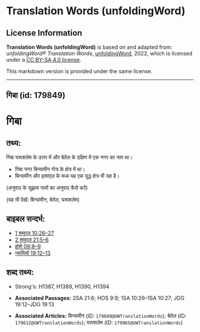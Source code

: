 # Translation Words (unfoldingWord)

## License Information

**Translation Words (unfoldingWord)** is based on and adapted from: _unfoldingWord® Translation Words_, [unfoldingWord](https://unfoldingword.org/utw), 2022, which is licensed under a [CC BY-SA 4.0 license](https://creativecommons.org/licenses/by-sa/4.0/legalcode.en).

This markdown version is provided under the same license.



--------------------------------

## गिबा (id: 179849)

गिबा
====

तथ्य:
-----

गिबा यरूशलेम के उत्तर में और बेतेल के दक्षिण में एक नगर का नाम था।

* गिबा नगर बिन्यामीन गोत्र के क्षेत्र में था।
* बिन्यामीन और इस्राएल के मध्य यह एक युद्ध क्षेत्र भी रहा है।

(अनुवाद के सुझाव नामों का अनुवाद कैसे करें)

(यह भी देखें: बिन्यामीन, बेतेल, यरूशलेम)

बाइबल सन्दर्भ:
--------------

* [1 शमूएल 10:26–27](https://ref.ly/1Sam0:0)
* [2 शमूएल 21:5–6](https://ref.ly/2Sam0:0)
* [होशे 09:8–9](https://ref.ly/Hos9:8-Hos9:9)
* [न्यायियों 19:12–13](https://ref.ly/Judg19:12-Judg19:13)

शब्द तथ्य:
----------

* Strong's: H1387, H1389, H1390, H1394

* **Associated Passages:** 2SA 21:6; HOS 9:9; 1SA 10:26–1SA 10:27; JDG 19:12–JDG 19:13
* **Associated Articles:** बिन्यामीन (ID: `179609@UWTranslationWords`); बेतेल (ID: `179612@UWTranslationWords`); यरूशलेम (ID: `179965@UWTranslationWords`)

